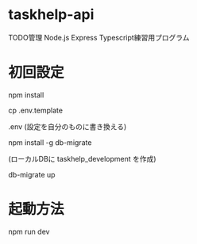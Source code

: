 # taskhelp-api
TODO管理 Node.js Express Typescript練習用プログラム

# 初回設定
npm install

cp .env.template 

.env (設定を自分のものに書き換える)

npm install -g db-migrate

(ローカルDBに taskhelp_development を作成)

db-migrate up

# 起動方法
npm run dev
